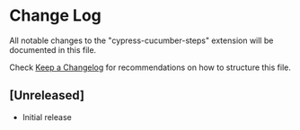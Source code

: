 # Change Log

All notable changes to the "cypress-cucumber-steps" extension will be documented in this file.

Check [Keep a Changelog](http://keepachangelog.com/) for recommendations on how to structure this file.

## [Unreleased]

- Initial release